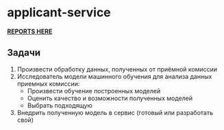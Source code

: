 # applicant-service

**[REPORTS HERE](https://github.com/SaviorD7/applicant-service/tree/main/reports)** 


## Задачи

1. Произвести обработку данных, полученных от приёмной комиссии
2. Исследователь модели машинного обучения для анализа данных приемных комиссии:
      * Произвести обучение построенных моделей
      * Оценить качество и возможности полученных моделей
      * Выбрать подходящую
3. Внедрить полученную модель в сервис (готовый или разработать свой)
